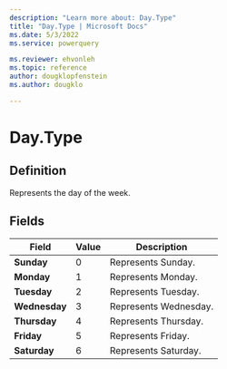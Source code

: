 ```yaml
---
description: "Learn more about: Day.Type"
title: "Day.Type | Microsoft Docs"
ms.date: 5/3/2022
ms.service: powerquery

ms.reviewer: ehvonleh
ms.topic: reference
author: dougklopfenstein
ms.author: dougklo

---
```

# Day.Type

## Definition

Represents the day of the week.

## Fields

| Field | Value | Description |
| ----------------- | ----------- | -------------|
| **Sunday** | 0 | Represents Sunday. |
| **Monday** | 1 | Represents Monday. |
| **Tuesday** | 2 | Represents Tuesday. |
| **Wednesday** | 3 | Represents Wednesday. |
| **Thursday** | 4 | Represents Thursday. |
| **Friday** | 5 | Represents Friday. |
| **Saturday** | 6 | Represents Saturday. |
